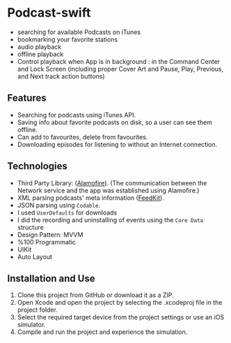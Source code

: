 # Podcast-swift

- searching for available Podcasts on iTunes
- bookmarking your favorite stations
- audio playback
- offline playback
- Control playback when App is in background : in the Command Center and Lock Screen (including proper Cover Art and Pause, Play, Previous, and Next track action buttons)

## Features
-  Searching for podcasts using iTunes API.
-  Saving info about favorite podcasts on disk, so a user can see them offline.
-  Can add to favourites, delete from favourites.
-  Downloading episodes for listening to without an Internet connection.

## Technologies
-  Third Party Library: ([Alamofire](https://github.com/Alamofire/Alamofire)). (The communication between the Network service and the app was established using Alamofire.) 
-  XML parsing podcasts' meta information ([FeedKit](https://github.com/nmdias/FeedKit)).
-  JSON parsing using `Codable`.
-  I used `UserDefaults` for downloads
-  I did the recording and uninstalling of events using the `Core Data` structure
-  Design Pattern: MVVM
-  %100 Programmatic
-  UIKit
-  Auto Layout


  ## Installation and Use
1. Clone this project from GitHub or download it as a ZIP.
2. Open Xcode and open the project by selecting the .xcodeproj file in the project folder.
3. Select the required target device from the project settings or use an iOS simulator.
4. Compile and run the project and experience the simulation.


